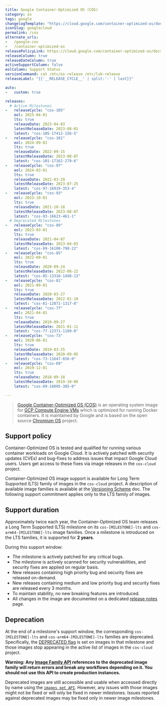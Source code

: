 ```yaml
---
title: Google Container-Optimized OS (COS)
category: os
tags: google
changelogTemplate: "https://cloud.google.com/container-optimized-os/docs/release-notes/m{{'__RELEASE_CYCLE__'|split:'-'|last}}"
iconSlug: googlecloud
permalink: /cos
alternate_urls:
-   /google-cos
-   /container-optimized-os
releasePolicyLink: https://cloud.google.com/container-optimized-os/docs/resources/support-policy
releaseColumn: true
releaseDateColumn: true
activeSupportColumn: false
eolColumn: Support Status
versionCommand: cat /etc/os-release /etc/lsb-release
releaseLabel: "{{'__RELEASE_CYCLE__' | split:'-' | last}}"

auto:
-   custom: true

releases:
  # Active Milestones
-   releaseCycle: "cos-105"
    eol: 2025-04-01
    lts: true
    releaseDate: 2023-04-03
    latestReleaseDate: 2023-08-01
    latest: "cos-105-17412-156-5"
-   releaseCycle: "cos-101"
    eol: 2024-09-01
    lts: true
    releaseDate: 2022-09-15
    latestReleaseDate: 2023-08-07
    latest: "cos-101-17162-279-6"
-   releaseCycle: "cos-97"
    eol: 2024-03-01
    lts: true
    releaseDate: 2022-03-29
    latestReleaseDate: 2023-07-25
    latest: "cos-97-16919-353-4"
-   releaseCycle: "cos-93"
    eol: 2023-10-01
    lts: true
    releaseDate: 2021-10-18
    latestReleaseDate: 2023-08-07
    latest: "cos-93-16623-461-1"
  # Deprecated Milestones
-   releaseCycle: "cos-89"
    eol: 2023-03-01
    lts: true
    releaseDate: 2021-04-07
    latestReleaseDate: 2023-04-03
    latest: "cos-89-16108-798-22"
-   releaseCycle: "cos-85"
    eol: 2022-09-01
    lts: true
    releaseDate: 2020-09-24
    latestReleaseDate: 2022-08-22
    latest: "cos-85-13310-1498-13"
-   releaseCycle: "cos-81"
    eol: 2021-09-01
    lts: true
    releaseDate: 2020-03-27
    latestReleaseDate: 2022-01-10
    latest: "cos-81-12871-1317-8"
-   releaseCycle: "cos-77"
    eol: 2021-04-01
    lts: true
    releaseDate: 2019-09-27
    latestReleaseDate: 2021-01-11
    latest: "cos-77-12371-1109-0"
-   releaseCycle: "cos-73"
    eol: 2020-06-01
    lts: true
    releaseDate: 2019-03-25
    latestReleaseDate: 2020-09-05
    latest: "cos-73-11647-656-0"
-   releaseCycle: "cos-69"
    eol: 2019-12-01
    lts: true
    releaseDate: 2018-09-18
    latestReleaseDate: 2019-10-08
    latest: "cos-69-10895-385-0"

---
```


> [Google Container-Optimized OS (COS)](https://cloud.google.com/container-optimized-os/docs/concepts/features-and-benefits) is an operating system image for [GCP Compute Engine VMs](https://cloud.google.com/compute) which is optimized for running Docker containers. It is maintained by Google and is based on the open source [Chromium OS](https://www.chromium.org/chromium-os) project.

## Support policy

Container-Optimized OS is tested and qualified for running various container workloads on Google Cloud. It is actively patched with security updates (CVEs) and bug-fixes to address issues that impact Google Cloud users. Users get access to these fixes via image releases in the `cos-cloud` project.

Container-Optimized OS image support is available for Long Term Supported (LTS) family of images in the `cos-cloud` project. A description of available image families is available at the [Versioning Scheme](https://cloud.google.com/container-optimized-os/docs/concepts/versioning#image_families) doc. The following support commitment applies only to the LTS family of images.

## Support duration

Approximately twice each year, the Container-Optimized OS team releases a Long Term Supported (LTS) milestone on its `cos-[MILESTONE]-lts` and `cos-arm64-[MILESTONE]-lts` image families. Once a milestone is introduced on the LTS families, it is supported for **2 years**.

During this support window:

* The milestone is actively patched for any critical bugs.
* The milestone is actively scanned for security vulnerabilities, and security fixes are applied on regular basis.
* New releases containing high priority bug and security fixes are released on-demand.
* New releases containing medium and low priority bug and security fixes are released every 3 months.
* To maintain stability, no new breaking features are introduced.
* All changes in the image are documented on a dedicated [release notes](https://cloud.google.com/container-optimized-os/docs/release-notes) page.

## Deprecation

At the end of a milestone's support window, the corresponding `cos-[MILESTONE]-lts` and `cos-arm64-[MILESTONE]-lts` families are deprecated. Specifically, the [DEPRECATED flag](https://cloud.google.com/compute/docs/reference/rest/v1/images/deprecate) is set on images in that milestone and those images stop appearing in the active list of images in the `cos-cloud` project.

**Warning: Any [Image Family API](https://cloud.google.com/compute/docs/reference/rest/v1/images/getFromFamily) references to the deprecated image family will return errors and break any workflows depending on it. You should not use this API to create production instances.**

Deprecated images are still accessible and usable when accessed directly by name using the [`images get API`](https://cloud.google.com/compute/docs/reference/rest/v1/images/get). However, any issues with those images might not be fixed or will only be fixed in newer milestones. Issues reported against deprecated images may be fixed only in newer image milestones.
